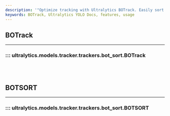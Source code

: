 ```yaml
---
description: '"Optimize tracking with Ultralytics BOTrack. Easily sort and track bots with BOTSORT. Streamline data collection for improved performance."'
keywords: BOTrack, Ultralytics YOLO Docs, features, usage
---
```


## BOTrack
---
### ::: ultralytics.models.tracker.trackers.bot_sort.BOTrack
<br><br>

## BOTSORT
---
### ::: ultralytics.models.tracker.trackers.bot_sort.BOTSORT
<br><br>
